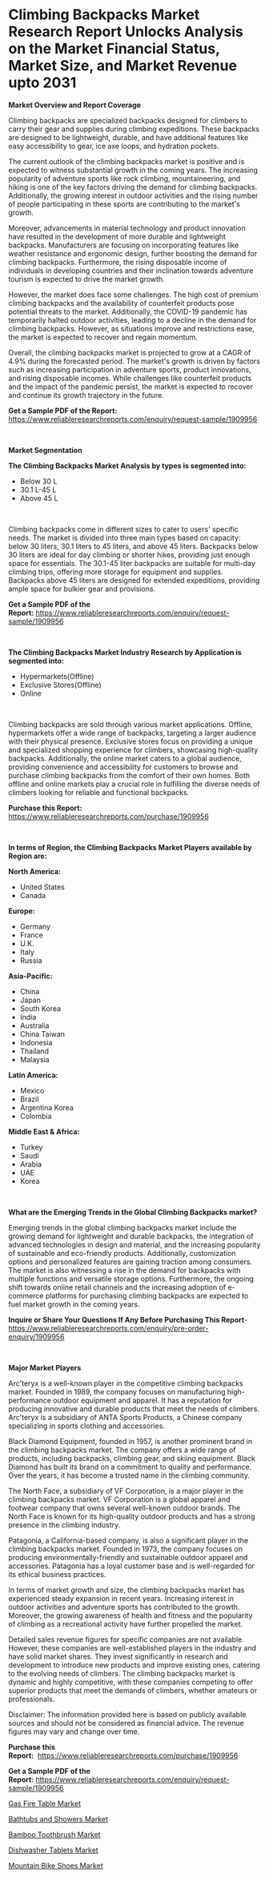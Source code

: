 <p><h1>Climbing Backpacks Market Research Report Unlocks Analysis on the Market Financial Status, Market Size, and Market Revenue upto 2031</h1></p><p><strong>Market Overview and Report Coverage</strong></p>
<p><p>Climbing backpacks are specialized backpacks designed for climbers to carry their gear and supplies during climbing expeditions. These backpacks are designed to be lightweight, durable, and have additional features like easy accessibility to gear, ice axe loops, and hydration pockets.</p><p>The current outlook of the climbing backpacks market is positive and is expected to witness substantial growth in the coming years. The increasing popularity of adventure sports like rock climbing, mountaineering, and hiking is one of the key factors driving the demand for climbing backpacks. Additionally, the growing interest in outdoor activities and the rising number of people participating in these sports are contributing to the market's growth.</p><p>Moreover, advancements in material technology and product innovation have resulted in the development of more durable and lightweight backpacks. Manufacturers are focusing on incorporating features like weather resistance and ergonomic design, further boosting the demand for climbing backpacks. Furthermore, the rising disposable income of individuals in developing countries and their inclination towards adventure tourism is expected to drive the market growth.</p><p>However, the market does face some challenges. The high cost of premium climbing backpacks and the availability of counterfeit products pose potential threats to the market. Additionally, the COVID-19 pandemic has temporarily halted outdoor activities, leading to a decline in the demand for climbing backpacks. However, as situations improve and restrictions ease, the market is expected to recover and regain momentum.</p><p>Overall, the climbing backpacks market is projected to grow at a CAGR of 4.9% during the forecasted period. The market's growth is driven by factors such as increasing participation in adventure sports, product innovations, and rising disposable incomes. While challenges like counterfeit products and the impact of the pandemic persist, the market is expected to recover and continue its growth trajectory in the future.</p></p>
<p><strong>Get a Sample PDF of the Report:</strong> <a href="https://www.reliableresearchreports.com/enquiry/request-sample/1909956">https://www.reliableresearchreports.com/enquiry/request-sample/1909956</a></p>
<p>&nbsp;</p>
<p><strong>Market Segmentation</strong></p>
<p><strong>The Climbing Backpacks Market Analysis by types is segmented into:</strong></p>
<p><ul><li>Below 30 L</li><li>30.1 L-45 L</li><li>Above 45 L</li></ul></p>
<p>&nbsp;</p>
<p><p>Climbing backpacks come in different sizes to cater to users' specific needs. The market is divided into three main types based on capacity: below 30 liters, 30.1 liters to 45 liters, and above 45 liters. Backpacks below 30 liters are ideal for day climbing or shorter hikes, providing just enough space for essentials. The 30.1-45 liter backpacks are suitable for multi-day climbing trips, offering more storage for equipment and supplies. Backpacks above 45 liters are designed for extended expeditions, providing ample space for bulkier gear and provisions.</p></p>
<p><strong>Get a Sample PDF of the Report:</strong>&nbsp;<a href="https://www.reliableresearchreports.com/enquiry/request-sample/1909956">https://www.reliableresearchreports.com/enquiry/request-sample/1909956</a></p>
<p>&nbsp;</p>
<p><strong>The Climbing Backpacks Market Industry Research by Application is segmented into:</strong></p>
<p><ul><li>Hypermarkets(Offline)</li><li>Exclusive Stores(Offline)</li><li>Online</li></ul></p>
<p>&nbsp;</p>
<p><p>Climbing backpacks are sold through various market applications. Offline, hypermarkets offer a wide range of backpacks, targeting a larger audience with their physical presence. Exclusive stores focus on providing a unique and specialized shopping experience for climbers, showcasing high-quality backpacks. Additionally, the online market caters to a global audience, providing convenience and accessibility for customers to browse and purchase climbing backpacks from the comfort of their own homes. Both offline and online markets play a crucial role in fulfilling the diverse needs of climbers looking for reliable and functional backpacks.</p></p>
<p><strong>Purchase this Report:</strong>&nbsp; <a href="https://www.reliableresearchreports.com/purchase/1909956">https://www.reliableresearchreports.com/purchase/1909956</a></p>
<p>&nbsp;</p>
<p><strong>In terms of Region, the Climbing Backpacks Market Players available by Region are:</strong></p>
<p>
    <p> <strong> North America: </strong>
        <ul>
            <li>United States</li>
            <li>Canada</li>
        </ul>
        </p> 
    <p> <strong> Europe: </strong>
        <ul>
            <li>Germany</li>
            <li>France</li>
            <li>U.K.</li>
            <li>Italy</li>
            <li>Russia</li>
        </ul>
        </p> 
    <p> <strong> Asia-Pacific: </strong>
        <ul>
            <li>China</li>
            <li>Japan</li>
            <li>South Korea</li>
            <li>India</li>
            <li>Australia</li>
            <li>China Taiwan</li>
            <li>Indonesia</li>
            <li>Thailand</li>
            <li>Malaysia</li>
        </ul>
        </p> 
    <p> <strong> Latin America: </strong>
        <ul>
            <li>Mexico</li>
            <li>Brazil</li>
            <li>Argentina Korea</li>
            <li>Colombia</li>
        </ul>
        </p> 
    <p> <strong> Middle East & Africa: </strong>
        <ul>
            <li>Turkey</li>
            <li>Saudi</li>
            <li>Arabia</li>
            <li>UAE</li>
            <li>Korea</li>
        </ul>
    </p>
    </p>
<p>&nbsp;</p>
<p><strong>What are the Emerging Trends in the Global Climbing Backpacks market?</strong></p>
<p><p>Emerging trends in the global climbing backpacks market include the growing demand for lightweight and durable backpacks, the integration of advanced technologies in design and material, and the increasing popularity of sustainable and eco-friendly products. Additionally, customization options and personalized features are gaining traction among consumers. The market is also witnessing a rise in the demand for backpacks with multiple functions and versatile storage options. Furthermore, the ongoing shift towards online retail channels and the increasing adoption of e-commerce platforms for purchasing climbing backpacks are expected to fuel market growth in the coming years.</p></p>
<p><strong>Inquire or Share Your Questions If Any Before Purchasing This Report</strong>- <a href="https://www.reliableresearchreports.com/enquiry/pre-order-enquiry/1909956">https://www.reliableresearchreports.com/enquiry/pre-order-enquiry/1909956</a></p>
<p>&nbsp;</p>
<p><strong>Major Market Players</strong></p>
<p><p>Arc'teryx is a well-known player in the competitive climbing backpacks market. Founded in 1989, the company focuses on manufacturing high-performance outdoor equipment and apparel. It has a reputation for producing innovative and durable products that meet the needs of climbers. Arc'teryx is a subsidiary of ANTA Sports Products, a Chinese company specializing in sports clothing and accessories.</p><p>Black Diamond Equipment, founded in 1957, is another prominent brand in the climbing backpacks market. The company offers a wide range of products, including backpacks, climbing gear, and skiing equipment. Black Diamond has built its brand on a commitment to quality and performance. Over the years, it has become a trusted name in the climbing community.</p><p>The North Face, a subsidiary of VF Corporation, is a major player in the climbing backpacks market. VF Corporation is a global apparel and footwear company that owns several well-known outdoor brands. The North Face is known for its high-quality outdoor products and has a strong presence in the climbing industry.</p><p>Patagonia, a California-based company, is also a significant player in the climbing backpacks market. Founded in 1973, the company focuses on producing environmentally-friendly and sustainable outdoor apparel and accessories. Patagonia has a loyal customer base and is well-regarded for its ethical business practices.</p><p>In terms of market growth and size, the climbing backpacks market has experienced steady expansion in recent years. Increasing interest in outdoor activities and adventure sports has contributed to the growth. Moreover, the growing awareness of health and fitness and the popularity of climbing as a recreational activity have further propelled the market.</p><p>Detailed sales revenue figures for specific companies are not available. However, these companies are well-established players in the industry and have solid market shares. They invest significantly in research and development to introduce new products and improve existing ones, catering to the evolving needs of climbers. The climbing backpacks market is dynamic and highly competitive, with these companies competing to offer superior products that meet the demands of climbers, whether amateurs or professionals.</p><p>Disclaimer: The information provided here is based on publicly available sources and should not be considered as financial advice. The revenue figures may vary and change over time.</p></p>
<p><strong>Purchase this Report:</strong>&nbsp;&nbsp;<a href="https://www.reliableresearchreports.com/purchase/1909956">https://www.reliableresearchreports.com/purchase/1909956</a></p>
<p></p>
<p><strong>Get a Sample PDF of the Report:</strong>&nbsp;<a href="https://www.reliableresearchreports.com/enquiry/request-sample/1909956">https://www.reliableresearchreports.com/enquiry/request-sample/1909956</a></p>
<p><p><a href="https://github.com/indrystar/Market-Research-Report-List-1/blob/main/gas-fire-table-market.md">Gas Fire Table Market</a></p><p><a href="https://github.com/irfadac/Market-Research-Report-List-1/blob/main/bathtubs-and-showers-market.md">Bathtubs and Showers Market</a></p><p><a href="https://github.com/khayangel/Market-Research-Report-List-1/blob/main/bamboo-toothbrush-market.md">Bamboo Toothbrush Market</a></p><p><a href="https://github.com/elizabethdagraca/Market-Research-Report-List-1/blob/main/dishwasher-tablets-market.md">Dishwasher Tablets Market</a></p><p><a href="https://github.com/juniordelafrance/Market-Research-Report-List-1/blob/main/mountain-bike-shoes-market.md">Mountain Bike Shoes Market</a></p></p>